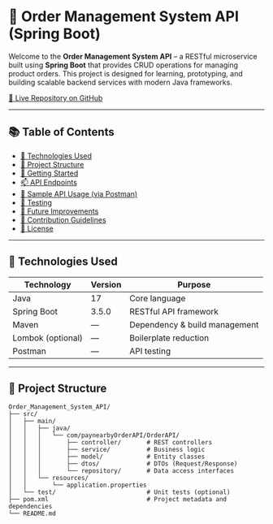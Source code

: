 # 🛒 Order Management System API (Spring Boot)

Welcome to the **Order Management System API** – a RESTful microservice built using **Spring Boot** that provides CRUD operations for managing product orders. This project is designed for learning, prototyping, and building scalable backend services with modern Java frameworks.

[🔗 Live Repository on GitHub](https://github.com/utk-mat/Order_Management_System_API)

---

## 📚 Table of Contents

- [🔧 Technologies Used](#-technologies-used)
- [📁 Project Structure](#-project-structure)
- [🚀 Getting Started](#-getting-started)
- [📫 API Endpoints](#-api-endpoints)
- [🔄 Sample API Usage (via Postman)](#-sample-api-usage-via-postman)
- [🧪 Testing](#-testing)
- [📌 Future Improvements](#-future-improvements)
- [🤝 Contribution Guidelines](#-contribution-guidelines)
- [📃 License](#-license)

---

## 🔧 Technologies Used

| Technology           | Version     | Purpose                          |
|----------------------|-------------|----------------------------------|
| Java                 | 17          | Core language                    |
| Spring Boot          | 3.5.0       | RESTful API framework            |
| Maven                | —           | Dependency & build management   |
| Lombok (optional)    | —           | Boilerplate reduction            |
| Postman              | —           | API testing                      |

---

## 📁 Project Structure

```shell
Order_Management_System_API/
├── src/
│   ├── main/
│   │   ├── java/
│   │   │   └── com/paynearbyOrderAPI/OrderAPI/
│   │   │       ├── controller/       # REST controllers
│   │   │       ├── service/          # Business logic
│   │   │       ├── model/            # Entity classes
│   │   │       ├── dtos/             # DTOs (Request/Response)
│   │   │       └── repository/       # Data access interfaces
│   │   └── resources/
│   │       └── application.properties
│   └── test/                         # Unit tests (optional)
├── pom.xml                           # Project metadata and dependencies
└── README.md
